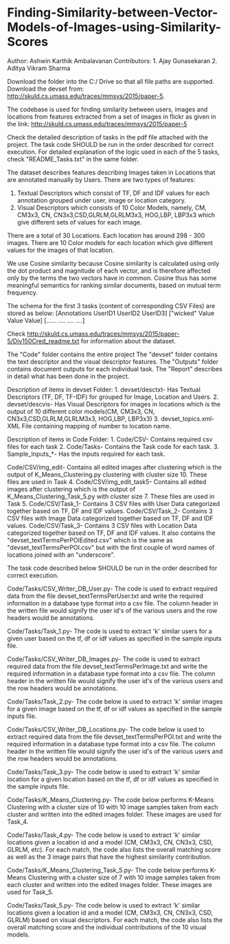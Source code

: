 # Finding-Similarity-between-Vector-Models-of-Images-using-Similarity-Scores

Author: Ashwin Karthik Ambalavanan
Contributors: 1. Ajay Gunasekaran
       			  2. Aditya Vikram Sharma

Download the folder into the C:/ Drive so that all file paths are supported. Download the devset from: http://skuld.cs.umass.edu/traces/mmsys/2015/paper-5.

The codebase is used for finding similarity between users, images and locations from features extracted from a set of images in flickr as given in the link: http://skuld.cs.umass.edu/traces/mmsys/2015/paper-5

Check the detailed description of tasks in the pdf file attached with the project. The task code SHOULD be run in the order described for correct execution. For detailed explanation of the logic used in each of the 5 tasks, check "README_Tasks.txt" in the same folder. 	

The dataset describes features describing Images taken in Locations that are annotated manually by Users.
There are two types of features: 
1. Textual Descriptors which consist of TF, DF and IDF values for each annotation grouped under user, image or location category.
2. Visual Descriptors which consists of 10 Color Models, namely, CM, CM3x3, CN, CN3x3,CSD,GLRLM,GLRLM3x3, HOG,LBP, LBP3x3 which give different sets of values for each image.

There are a total of 30 Locations. Each location has around 298 - 300 images. There are 10 Color models for each location which give different values for the images of that location.

We use Cosine similarity because Cosine similarity is calculated using only the dot product and magnitude of each vector, and is therefore affected only by the terms the two vectors have in common. Cosine thus has some meaningful semantics for ranking similar documents, based on mutual term frequency.

The schema for the first 3 tasks (content of corresponding CSV Files) are stored as below:
				[Annotations UserID1 UserID2 UserID3]
				["wicked"      Value   Value   Value]
        [......   	    ....    ....    ....]

Check http://skuld.cs.umass.edu/traces/mmsys/2015/paper-5/Div150Cred_readme.txt for information about the dataset.

The "Code" folder contains the entire project
The "devset" folder contains the text descriptor and the visual descriptor features.
The "Outputs" folder contains document outputs for each individual task.
The "Report" describes in detail what has been done in the project.

Description of items in devset Folder:
	1. devset/desctxt- Has Textual Descriptors (TF, DF, TF-IDF) for grouped for Image, Location and Users.
	2. devset/descvis- Has Visual Descriptors for images in locations which is the output of 10 different color models(CM, CM3x3, CN, CN3x3,CSD,GLRLM,GLRLM3x3, HOG,LBP, LBP3x3)
	3. devset_topics.xml- XML File containing mapping of number to location name. 

Description of items in Code Folder:
	1. Code/CSV- Contains required csv files for each task
	2. Code/Tasks- Contains the Task code for each task.
	3. Sample_Inputs_*- Has the inputs required for each task.
	
Code/CSV/img_edit- Contains all edited images after clustering which is the output of K_Means_Clustering.py clustering with cluster size 10. These 	
					files are used in Task 4.
Code/CSV/img_edit_task5- Contains all edited images after clustering which is the output of K_Means_Clustering_Task_5.py with cluster size 7. These 
					files are used in Task 5.
Code/CSV/Task_1- Contains 3 CSV files with User Data categorized together based on TF, DF and IDF values.
Code/CSV/Task_2- Contains 3 CSV files with Image Data categorized together based on TF, DF and IDF values.
Code/CSV/Task_3- Contains 3 CSV files with Location Data categorized together based on TF, DF and IDF values. It also contains the "devset_textTermsPerPOIEdited.csv" which is the same as "devset_textTermsPerPOI.csv" but with the first couple of word names of locations joined with an "underscore".

The task code described below SHOULD be run in the order described for correct execution.

Code/Tasks/CSV_Writer_DB_User.py- The code is used to extract required data from the file devset_textTermsPerUser.txt and write the required 		
information in a database type format into a csv file. The column header in the written file would signify the user id's of the various users and the row headers would be annotations.

Code/Tasks/Task_1.py- The code is used to extract 'k' similar users for a given user based on the tf, df or idf values as specified in the sample inputs file.

Code/Tasks/CSV_Writer_DB_Images.py- The code is used to extract required data from the file devset_textTermsPerImage.txt and write the required information in a database type format into a csv file. The column header in the written file would signify the user id's of the various users and the row headers would be annotations.

Code/Tasks/Task_2.py- The code below is used to extract 'k' similar images for a given image based on the tf, df or idf values as specified in the sample inputs file.

Code/Tasks/CSV_Writer_DB_Locations.py- The code below is used to extract required data from the file devset_textTermsPerPOI.txt and write the required information in a database type format into a csv file. The column header in the written file would signify the user id's of the various users and the row headers would be annotations.

Code/Tasks/Task_3.py- The code below is used to extract 'k' similar location for a given location based on the tf, df or idf values as specified in the sample inputs file.

Code/Tasks/K_Means_Clustering.py- The code below performs K-Means Clustering with a cluster size of 10 with 10 image samples taken from each cluster and written into the edited images folder. These images are used for Task_4.

Code/Tasks/Task_4.py- The code below is used to extract 'k' similar locations given a location id and a model (CM, CM3x3, CN, CN3x3, CSD, GLRLM, etc). For each match, the code also lists the overall matching score as well as the 3 image pairs that have the highest similarity contribution.

Code/Tasks/K_Means_Clustering_Task_5.py- The code below performs K-Means Clustering with a cluster size of 7 with 10 image samples taken from each cluster and written into the edited images folder. These images are used for Task_5.

Code/Tasks/Task_5.py- The code below is used to extract 'k' similar locations given a location id and a model (CM, CM3x3, CN, CN3x3, CSD, GLRLM) based on visual descriptors. For each match, the code also lists the overall matching score and the individual contributions of the 10 visual models.
